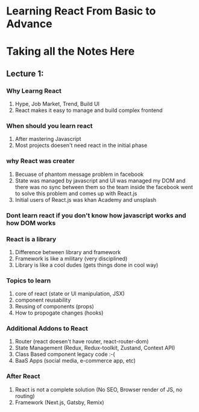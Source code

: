 # Learning React From Basic to Advance

# Taking all the Notes Here

## Lecture 1:
### Why Learng React
1) Hype, Job Market, Trend, Build UI
2) React makes it easy to manage and build complex frontend

### When should you learn react
1) After mastering Javascript
2) Most projects doesen't need react in the initial phase

### why React was creater
1) Becuase of phantom message problem in facebook
2) State was managed by javascript and UI was managed my DOM and there was no sync between them so the team inside the facebook went to solve this problem and comes up with React.js
3) Initial users of React.js was khan Academy and unsplash

### Dont learn react if you don't know how javascript works and how DOM works

### React is a library
1) Difference between library and framework
2) Framework is like a military (very disciplined)
3) Library is like a cool dudes (gets things done in cool way)

### Topics to learn
1) core of react (state or UI manipulation, JSX)
2) component reusability
3) Reusing of components (props)
4) How to propogate changes (hooks)

### Additional Addons to React
1) Router (react doesen't have router, react-router-dom)
2) State Management (Redux, Redux-toolkit, Zustand, Context API)
3) Class Based component legacy code :-(
4) BaaS Apps (social media, e-commerce app, etc)

### After React
1) React is not a complete solution (No SEO, Browser render of JS, no routing)
2) Framework (Next.js, Gatsby, Remix)
